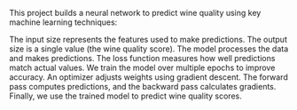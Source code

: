 This project builds a neural network to predict wine quality using key machine learning techniques:

The input size represents the features used to make predictions.
The output size is a single value (the wine quality score).
The model processes the data and makes predictions.
The loss function measures how well predictions match actual values.
We train the model over multiple epochs to improve accuracy.
An optimizer adjusts weights using gradient descent.
The forward pass computes predictions, and the backward pass calculates gradients.
Finally, we use the trained model to predict wine quality scores.
